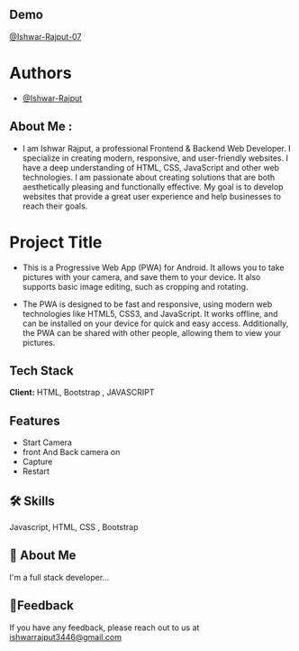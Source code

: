 ## Demo

[@Ishwar-Rajput-07](https://ishwar-rajput-07.github.io/Camera-App/7)

# Authors

- [@Ishwar-Rajput](https://ishwar-rajput-07.github.io/Camera-App/)

## About Me :
* I am Ishwar Rajput, a professional Frontend & Backend Web Developer. I specialize in creating modern, responsive, and user-friendly websites. I have a deep understanding of HTML, CSS, JavaScript and other web technologies. I am passionate about creating solutions that are both aesthetically pleasing and functionally effective. My goal is to develop websites that provide a great user experience and help businesses to reach their goals.



# Project Title

- This is a Progressive Web App (PWA) for Android. It allows you to take pictures with your camera, and save them to your device. It also supports basic image editing, such as cropping and rotating.


- The PWA is designed to be fast and responsive, using modern web technologies like HTML5, CSS3, and JavaScript. It works offline, and can be installed on your device for quick and easy access. Additionally, the PWA can be shared with other people, allowing them to view your pictures.

## Tech Stack

**Client:** HTML, Bootstrap , JAVASCRIPT 

## Features

- Start Camera
- front And Back camera on 
- Capture
- Restart

## 🛠 Skills
Javascript, HTML, CSS , Bootstrap


## 🚀 About Me
I'm a full stack developer...


## 💬Feedback

If you have any feedback, please reach out to us at ishwarrajput3446@gmail.com




